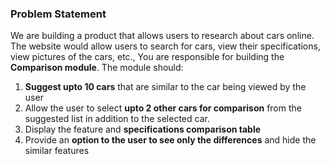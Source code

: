 <h3> Problem Statement </h3>

<p>We are building a product that allows users to research about cars online. 
The website would allow users to search for
cars, view their specifications, view pictures of the cars, etc., 
You are responsible for building the <b>Comparison
module</b>. The module should: </p>

1. <b>Suggest upto 10 cars</b> that are similar to the car being viewed by the user
2. Allow the user to select <b>upto 2 other cars for comparison</b> from the suggested list in addition to the selected
   car.
3. Display the feature and <b>specifications comparison table</b>
4. Provide an <b>option to the user to see only the differences</b> and hide the similar features